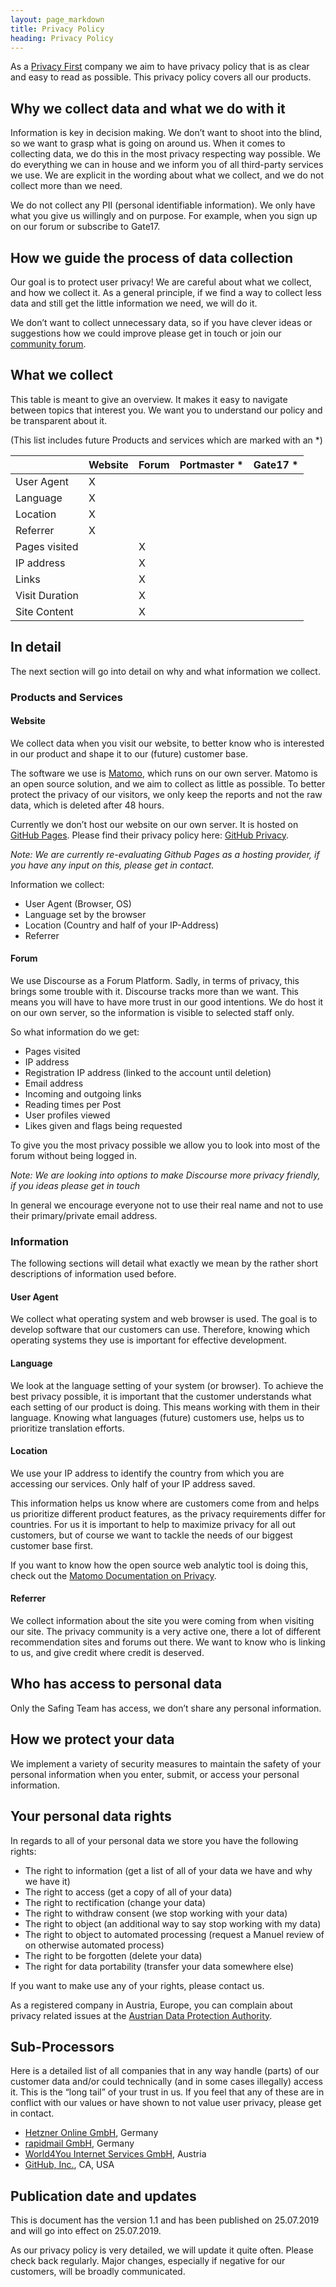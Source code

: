 ```yaml
---
layout: page_markdown
title: Privacy Policy
heading: Privacy Policy
---
```


As a [Privacy First]( https://safing.io/our-values/#privacy-first) company we aim to have privacy policy that is as clear and easy to read as possible.
This privacy policy covers all our products.

## Why we collect data and what we do with it

Information is key in decision making. We don’t want to shoot into the blind, so we want to grasp what is going on around us.
When it comes to collecting data, we do this in the most privacy respecting way possible. We do everything we can in house and we inform you of all third-party services we use.
We are explicit in the wording about what we collect, and we do not collect more than we need.

We do not collect any PII (personal identifiable information). We only have what you give us willingly and on purpose. For example, when you sign up on our forum or subscribe to Gate17.

## How we guide the process of data collection

Our goal is to protect user privacy! We are careful about what we collect, and how we collect it. As a general principle, if we find a way to collect less data and still get the little information we need, we will do it.

We don’t want to collect unnecessary data, so if you have clever ideas or suggestions how we could improve please get in touch or join our [community forum](https://discourse.safing.community/).

## What we collect

This table is meant to give an overview. It makes it easy to navigate between topics that interest you. We want you to understand our policy and be transparent about it.

(This list includes future Products and services which are marked with an \*)

|                | Website | Forum | Portmaster * | Gate17 * |
|----------------|---------|-------|--------------|----------|
| User Agent     |    X    |       |              |          |
| Language       |    X    |       |              |          |
| Location       |    X    |       |              |          |
| Referrer       |    X    |       |              |          |
| Pages visited  |         |   X   |              |          |
| IP address     |         |   X   |              |          |
| Links          |         |   X   |              |          |
| Visit Duration |         |   X   |              |          |
| Site Content   |         |   X   |              |          |

## In detail

The next section will go into detail on why and what information we collect.

### Products and Services

#### Website

We collect data when you visit our website, to better know who is interested in our product and shape it to our (future) customer base.

The software we use is [Matomo](https://matomo.org/), which runs on our own server. Matomo is an open source solution, and we aim to collect as little as possible. To better protect the privacy of our visitors, we only keep the reports and not the raw data, which is deleted after 48 hours.

Currently we don’t host our website on our own server. It is hosted on [GitHub Pages]( https://pages.github.com/). Please find their privacy policy here: [GitHub Privacy]( https://help.github.com/articles/github-privacy-statement/).

*Note: We are currently re-evaluating Github Pages as a hosting provider, if you have any input on this, please get in contact.*

Information we collect:

- User Agent (Browser, OS)
- Language set by the browser
- Location (Country and half of your IP-Address)
- Referrer

#### Forum

We use Discourse as a Forum Platform. Sadly, in terms of privacy, this brings some trouble with it. Discourse tracks more than we want. This means you will have to have more trust in our good intentions. We do host it on our own server, so the information is visible to selected staff only.

So what information do we get:

- Pages visited
- IP address
- Registration IP address (linked to the account until deletion)
- Email address
- Incoming and outgoing links
- Reading times per Post
- User profiles viewed
- Likes given and flags being requested

To give you the most privacy possible we allow you to look into most of the forum without being logged in.

*Note: We are looking into options to make Discourse more privacy friendly, if you ideas please get in touch*

In general we encourage everyone not to use their real name and not to use their primary/private email address.

<!-- #### Portmaster* -->
<!-- #### Gate17* -->

### Information

The following sections will detail what exactly we mean by the rather short descriptions of information used before.

#### User Agent

We collect what operating system and web browser is used.
The goal is to develop software that our customers can use. Therefore, knowing which operating systems they use is important for effective development.

#### Language

We look at the language setting of your system (or browser).
To achieve the best privacy possible, it is important that the customer understands what each setting of our product is doing. This means working with them in their language. Knowing what languages (future) customers use, helps us to prioritize translation efforts.

#### Location

We use your IP address to identify the country from which you are accessing our services. Only half of your IP address saved.

This information helps us know where are customers come from and helps us prioritize different product features, as the privacy requirements differ for countries. For us it is important to help to maximize privacy for all out customers, but of course we want to tackle the needs of our biggest customer base first.

If you want to know how the open source web analytic tool is doing this, check out the [Matomo Documentation on Privacy](https://matomo.org/docs/privacy/).

#### Referrer

We collect information about the site you were coming from when visiting our site. The privacy community is a very active one, there a lot of different recommendation sites and forums out there. We want to know who is linking to us, and give credit where credit is deserved.

## Who has access to personal data

Only the Safing Team has access, we don’t share any personal information.

## How we protect your data

We implement a variety of security measures to maintain the safety of your personal information when you enter, submit, or access your personal information.

## Your personal data rights

In regards to all of your personal data we store you have the following rights:
- The right to information (get a list of all of your data we have and why we have it)
- The right to access (get a copy of all of your data)
- The right to rectification (change your data)
- The right to withdraw consent (we stop working with your data)
- The right to object (an additional way to say stop working with my data)
- The right to object to automated processing (request a Manuel review of on otherwise automated process)
- The right to be forgotten (delete your data)
- The right for data portability (transfer your data somewhere else)

If you want to make use any of your rights, please contact us.

As a registered company in Austria, Europe, you can complain about privacy related issues at the [Austrian Data Protection Authority](https://www.data-protection-authority.gv.at/).

## Sub-Processors

Here is a detailed list of all companies that in any way handle (parts) of our customer data and/or could technically (and in some cases illegally) access it.
This is the “long tail” of your trust in us. If you feel that any of these are in conflict with our values or have shown to not value user privacy, please get in contact.

- [Hetzner Online GmbH](https://www.hetzner.com/), Germany
- [rapidmail GmbH](https://rapidmail.de), Germany
- [World4You Internet Services GmbH](https://www.world4you.com/), Austria
- [GitHub, Inc.](https://github.com/), CA, USA

## Publication date and updates

This is document has the version 1.1 and has been published on 25.07.2019 and will go into effect on 25.07.2019.

As our privacy policy is very detailed, we will update it quite often. Please check back regularly. Major changes, especially if negative for our customers, will be broadly communicated.
